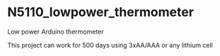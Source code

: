 # N5110_lowpower_thermometer
Low power Arduino thermometer

This project can work for 500 days using 3xAA/AAA or any lithium cell
